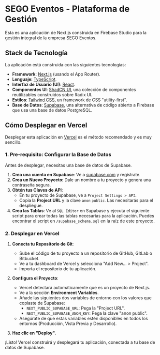 # SEGO Eventos - Plataforma de Gestión

Esta es una aplicación de Next.js construida en Firebase Studio para la gestión integral de la empresa SEGO Eventos.

## Stack de Tecnología

La aplicación está construida con las siguientes tecnologías:

- **Framework**: [Next.js](https://nextjs.org/) (usando el App Router).
- **Lenguaje**: [TypeScript](https://www.typescriptlang.org/).
- **Interfaz de Usuario (UI)**: [React](https://react.dev/).
- **Componentes UI**: [ShadCN UI](https://ui.shadcn.com/), una colección de componentes reutilizables construidos sobre Radix UI.
- **Estilos**: [Tailwind CSS](https://tailwindcss.com/), un framework de CSS "utility-first".
- **Base de Datos**: [Supabase](https://supabase.io/), una alternativa de código abierto a Firebase que usa una base de datos PostgreSQL.

## Cómo Desplegar en Vercel

Desplegar esta aplicación en [Vercel](https://vercel.com) es el método recomendado y es muy sencillo.

### 1. Pre-requisito: Configurar la Base de Datos

Antes de desplegar, necesitas una base de datos de Supabase.

1.  **Crea una cuenta en Supabase**: Ve a [supabase.com](https://supabase.com) y regístrate.
2.  **Crea un Nuevo Proyecto**: Dale un nombre a tu proyecto y genera una contraseña segura.
3.  **Obtén tus Claves de API**:
    *   En tu proyecto de Supabase, ve a `Project Settings > API`.
    *   Copia la **Project URL** y la clave `anon` `public`. Las necesitarás para el despliegue.
4.  **Crea las Tablas**: Ve al `SQL Editor` en Supabase y ejecuta el siguiente script para crear todas las tablas necesarias para la aplicación. Puedes encontrar el script en `/supabase_schema.sql` en la raíz de este proyecto.

### 2. Desplegar en Vercel

1.  **Conecta tu Repositorio de Git**:
    *   Sube el código de tu proyecto a un repositorio de GitHub, GitLab o Bitbucket.
    *   Ve a tu dashboard de Vercel y selecciona "Add New... > Project".
    *   Importa el repositorio de tu aplicación.

2.  **Configura el Proyecto**:
    *   Vercel detectará automáticamente que es un proyecto de Next.js.
    *   Ve a la sección **Environment Variables**.
    *   Añade las siguientes dos variables de entorno con los valores que copiaste de Supabase:
        *   `NEXT_PUBLIC_SUPABASE_URL`: Pega la "Project URL".
        *   `NEXT_PUBLIC_SUPABASE_ANON_KEY`: Pega la clave "anon public".
    *   Asegúrate de que estas variables estén disponibles en todos los entornos (Producción, Vista Previa y Desarrollo).

3.  **Haz clic en "Deploy"**.

¡Listo! Vercel construirá y desplegará tu aplicación, conectada a tu base de datos de Supabase.
